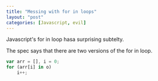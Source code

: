 ```yaml
---
title: "Messing with for in loops"
layout: "post"
categories: [Javascript, evil]
---
```


Javascript's for in loop hasa surprising subtelty.  

The spec says that there are two versions of the for in loop.

```js
var arr = [], i = 0; 
for (arr[i] in o) 
	i++;
```